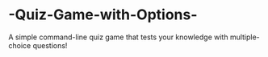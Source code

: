 # -Quiz-Game-with-Options-
A simple command-line quiz game that tests your knowledge with multiple-choice questions!
